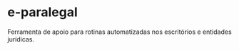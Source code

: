 # e-paralegal
Ferramenta de apoio para rotinas automatizadas nos escritórios e entidades jurídicas.
